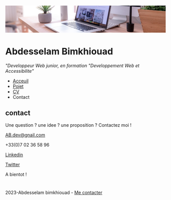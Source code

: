 ![image](img/desk-banner.jpg)

# Abdesselam Bimkhiouad

_"Developpeur Web junior, en formation "Developpement Web et Accessibilite"_


- [Acceuil](README.md)
- [Pojet](projet.md)
- [CV](CV.md)
- Contact

## contact

Une question ? une idee ? une proposition ?
Contactez moi !

AB.dev@gnail.com

+33(0)7 02 36 58 96

[Linkedin](https://fr.linkedin.com/)

[Twitter](https://twitter.com/?lang=fr)

A bientot !

#
2023-Abdesselam bimkhiouad - [Me contacter](contact.md)